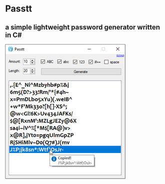 # Passtt
a simple lightweight password generator written in C#
---
![](https://github.com/TueftelTyp/Passtt/blob/main/overview.png?raw=true)
